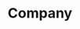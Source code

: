 ---
title: Company
slug: company
createdAt: 2022-04-01T20:28:14.000Z
updatedAt: 2022-04-15T02:07:22.000Z
---
